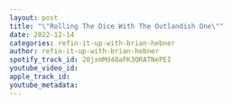 ```yaml
---
layout: post
title: "\"Rolling The Dice With The Outlandish One\""
date: 2022-12-14
categories: refin-it-up-with-brian-hebner
author: refin-it-up-with-brian-hebner
spotify_track_id: 20jxmMd48aFK3QRATNePEI
youtube_video_id: 
apple_track_id: 
youtube_metadata: 
---
```


